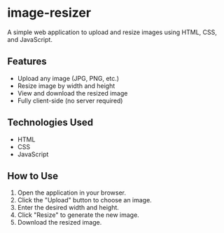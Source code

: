 # image-resizer
A simple web application to upload and resize images using HTML, CSS, and JavaScript.

## Features
- Upload any image (JPG, PNG, etc.)
- Resize image by width and height
- View and download the resized image
- Fully client-side (no server required)

## Technologies Used
- HTML
- CSS
- JavaScript

## How to Use
1. Open the application in your browser.
2. Click the "Upload" button to choose an image.
3. Enter the desired width and height.
4. Click "Resize" to generate the new image.
5. Download the resized image.

